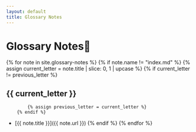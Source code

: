 ```yaml
---
layout: default
title: Glossary Notes
---
```


# Glossary Notes📑

{% for note in site.glossary-notes %}
    {% if note.name != "index.md" %}
        {% assign current_letter = note.title | slice: 0, 1 | upcase %}
        {% if current_letter != previous_letter %}
## {{ current_letter }}
            {% assign previous_letter = current_letter %}
        {% endif %}
* [{{ note.title }}]({{ note.url }})
    {% endif %}
{% endfor %}
